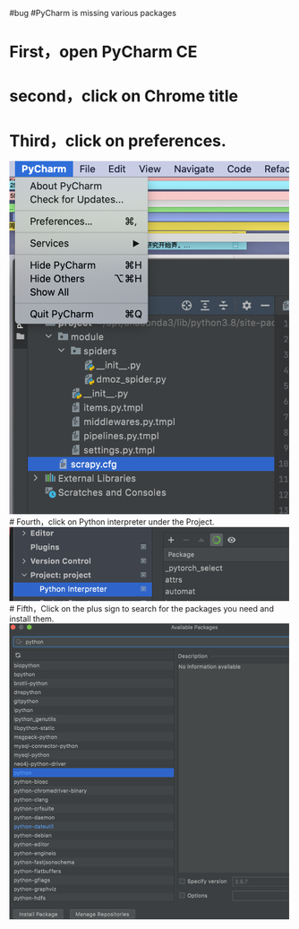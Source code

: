 #bug
#PyCharm is missing various packages
# First，open PyCharm CE
# second，click on Chrome title
# Third，click on preferences.

<img src="https://github.com/Alecia113/Mac-environment/blob/main/PyCharm/3.png" width = "500px"/>
# Fourth，click on Python interpreter under the Project.

<img src = "https://github.com/Alecia113/Mac-environment/blob/main/PyCharm/4.png" width = "500px"/>
# Fifth，Click on the plus sign to search for the packages you need and install them. 

<img src = "https://github.com/Alecia113/Mac-environment/blob/main/PyCharm/5.png" width = "500px"/>

